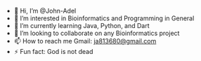 - 👋 Hi, I’m @John-Adel
- 👀 I’m interested in Bioinformatics and Programming in General
- 🌱 I’m currently learning Java, Python, and Dart
- 💞️ I’m looking to collaborate on any Bioinformatics project
- 📫 How to reach me 
Gmail: ja813680@gmail.com
- ⚡ Fun fact: God is not dead

<!---
John-Adel/John-Adel is a ✨ special ✨ repository because its `README.md` (this file) appears on your GitHub profile.
You can click the Preview link to take a look at your changes.
--->
